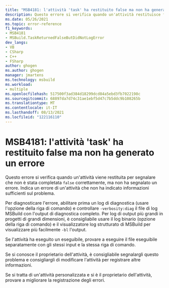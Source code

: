```yaml
---
title: "MSB4181: l'attività 'task' ha restituito false ma non ha generato un errore"
description: Questo errore si verifica quando un'attività restituisce false senza registrare un errore. Indica un errore di un'attività che non ha indicato informazioni sufficienti sul problema.
ms.date: 05/26/2021
ms.topic: error-reference
f1_keywords:
- MSB4181
- MSBuild.TaskReturnedFalseButDidNotLogError
dev_langs:
- VB
- CSharp
- C++
- FSharp
author: ghogen
ms.author: ghogen
manager: jmartens
ms.technology: msbuild
ms.workload:
- multiple
ms.openlocfilehash: 517500f3ad384d18299dcd84a5ebd3fb7022198c
ms.sourcegitcommit: 68897da7d74c31ae1ebf5d47c7b5ddc9b108265b
ms.translationtype: MT
ms.contentlocale: it-IT
ms.lasthandoff: 08/13/2021
ms.locfileid: "122116110"
---
```

# <a name="msb4181-the-task-task-returned-false-but-did-not-log-an-error"></a>MSB4181: l'attività 'task' ha restituito false ma non ha generato un errore

Questo errore si verifica quando un'attività viene restituita per segnalare che non è stata completata `false` correttamente, ma non ha segnalato un errore. Indica un errore di un'attività che non ha indicato informazioni sufficienti sul problema.  

Per diagnosticare l'errore, abilitare prima un log di diagnostica (usare l'opzione della riga di comando) e controllare `-verbosity:diag` il file di log MSBuild con l'output di diagnostica completo. Per log di output più grandi in progetti di grandi dimensioni, è consigliabile usare il log binario (opzione della riga di comando) e il visualizzatore log strutturato di MSBuild per visualizzare più facilmente `-bl` l'output. [](https://msbuildlog.com/)

Se l'attività ha eseguito un eseguibile, provare a eseguire il file eseguibile separatamente con gli stessi input e la stessa riga di comando.

Se si conosce il proprietario dell'attività, è consigliabile segnalargli questo problema e consigliargli di modificare l'attività per registrare altre informazioni.

Se si tratta di un'attività personalizzata e si è il proprietario dell'attività, provare a migliorare la registrazione degli errori.
